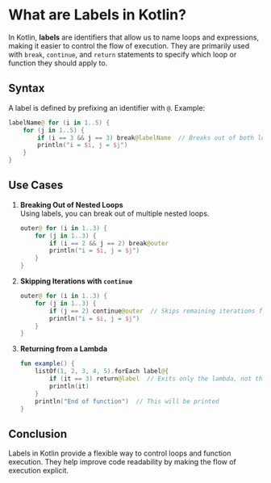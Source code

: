 # What are Labels in Kotlin?

In Kotlin, **labels** are identifiers that allow us to name loops and expressions, making it easier to control the flow of execution. They are primarily used with `break`, `continue`, and `return` statements to specify which loop or function they should apply to.

## Syntax
A label is defined by prefixing an identifier with `@`. Example:
```kotlin
labelName@ for (i in 1..5) {
    for (j in 1..5) {
        if (i == 3 && j == 3) break@labelName  // Breaks out of both loops
        println("i = $i, j = $j")
    }
}
```

## Use Cases
1. **Breaking Out of Nested Loops**  
   Using labels, you can break out of multiple nested loops.
   ```kotlin
   outer@ for (i in 1..3) {
       for (j in 1..3) {
           if (i == 2 && j == 2) break@outer
           println("i = $i, j = $j")
       }
   }
   ```

2. **Skipping Iterations with `continue`**
   ```kotlin
   outer@ for (i in 1..3) {
       for (j in 1..3) {
           if (j == 2) continue@outer  // Skips remaining iterations for 'i'
           println("i = $i, j = $j")
       }
   }
   ```

3. **Returning from a Lambda**
   ```kotlin
   fun example() {
       listOf(1, 2, 3, 4, 5).forEach label@{
           if (it == 3) return@label  // Exits only the lambda, not the function
           println(it)
       }
       println("End of function")  // This will be printed
   }
   ```

## Conclusion
Labels in Kotlin provide a flexible way to control loops and function execution. They help improve code readability by making the flow of execution explicit.
